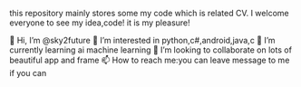 this repository mainly stores some my code which is related CV.
I welcome everyone to see my idea,code! it is my pleasure!

👋 Hi, I’m @sky2future
👀 I’m interested in python,c#,android,java,c
🌱 I’m currently learning ai machine learning
💞️ I’m looking to collaborate on lots of beautiful app and frame
📫 How to reach me:you can leave message to me if you can
